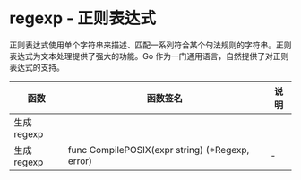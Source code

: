 # regexp - 正则表达式

正则表达式使用单个字符串来描述、匹配一系列符合某个句法规则的字符串。正则表达式为文本处理提供了强大的功能。Go 作为一门通用语言，自然提供了对正则表达式的支持。

| 函数 | 函数签名 | 说明 |
| --- | --- | --- |
| 生成regexp | 
| 生成regexp | func CompilePOSIX(expr string) (*Regexp, error) | - |


```gotemplate

```